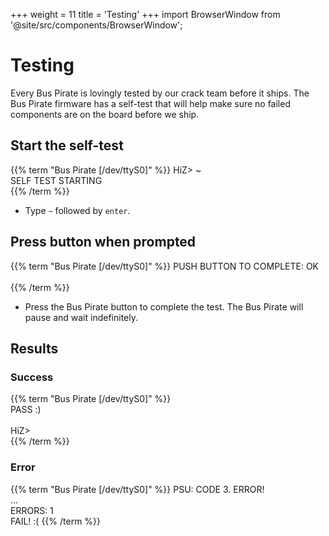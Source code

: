+++
weight = 11
title = 'Testing'
+++
import BrowserWindow from '@site/src/components/BrowserWindow';

# Testing

Every Bus Pirate is lovingly tested by our crack team before it ships. The Bus Pirate firmware has a self-test that will help make sure no failed components are on the board before we ship.

## Start the self-test

{{% term "Bus Pirate [/dev/ttyS0]" %}}
<span className="bp-prompt">HiZ></span> ~<br/>
<span className="bp-info">SELF TEST STARTING<br/></span>
{{% /term %}}

- Type ```~``` followed by ```enter```.

## Press button when prompted
{{% term "Bus Pirate [/dev/ttyS0]" %}}
<span className="bp-info">
PUSH BUTTON TO COMPLETE: OK<br/>
</span><br/>
{{% /term %}}

- Press the Bus Pirate button to complete the test. The Bus Pirate will pause and wait indefinitely. 

## Results

### Success

{{% term "Bus Pirate [/dev/ttyS0]" %}}
<span className="bp-info">
<br/>
PASS :)<br/>
</span><br/>
<span className="bp-prompt">HiZ></span> <br/>
{{% /term %}}

### Error

{{% term "Bus Pirate [/dev/ttyS0]" %}}
<span className="bp-info">
PSU: CODE 3. ERROR!<br/>
...<br/>
ERRORS: 1<br/>
FAIL! :(</span>
{{% /term %}}
